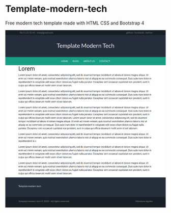 # Template-modern-tech
Free modern tech template made with HTML CSS and Bootstrap 4

![Template screenshot](https://github.com/mmarcot/Template-modern-tech/blob/master/screenshot.png?raw=true)
